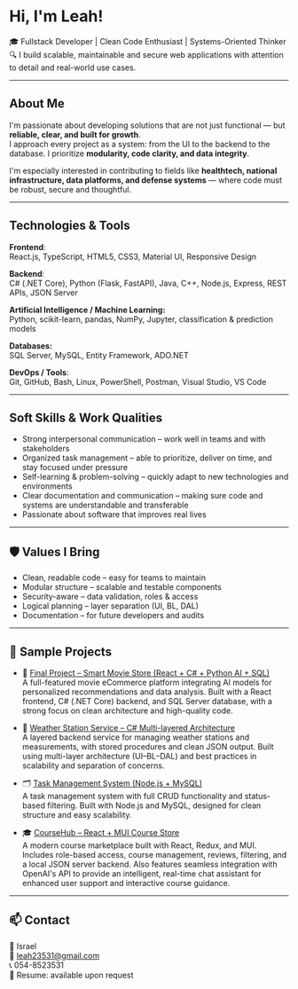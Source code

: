 #  Hi, I'm Leah!

🎓 Fullstack Developer | Clean Code Enthusiast | Systems-Oriented Thinker  
🔍 I build scalable, maintainable and secure web applications with attention to detail and real-world use cases.

---

##  About Me

I'm passionate about developing solutions that are not just functional — but **reliable, clear, and built for growth**.  
I approach every project as a system: from the UI to the backend to the database. I prioritize **modularity, code clarity, and data integrity**.

I'm especially interested in contributing to fields like **healthtech, national infrastructure, data platforms, and defense systems** — where code must be robust, secure and thoughtful.

---

##  Technologies & Tools

**Frontend**:  
React.js, TypeScript, HTML5, CSS3, Material UI, Responsive Design  

**Backend**:  
C# (.NET Core), Python (Flask, FastAPI), Java, C++, Node.js, Express, REST APIs, JSON Server  

**Artificial Intelligence / Machine Learning:**  
Python, scikit-learn, pandas, NumPy, Jupyter, classification & prediction models 

**Databases:**  
SQL Server, MySQL, Entity Framework, ADO.NET 

**DevOps / Tools**:  
Git, GitHub, Bash, Linux, PowerShell, Postman, Visual Studio, VS Code  


---

##  Soft Skills & Work Qualities

-  Strong interpersonal communication – work well in teams and with stakeholders  
-  Organized task management – able to prioritize, deliver on time, and stay focused under pressure  
-  Self-learning & problem-solving – quickly adapt to new technologies and environments  
-  Clear documentation and communication – making sure code and systems are understandable and transferable  
-  Passionate about software that improves real lives

---

## 🛡 Values I Bring

-  Clean, readable code – easy for teams to maintain  
-  Modular structure – scalable and testable components  
-  Security-aware – data validation, roles & access  
-  Logical planning – layer separation (UI, BL, DAL)  
-  Documentation – for future developers and audits

---

## 🚀 Sample Projects

- 🛒 [Final Project – Smart Movie Store (React + C# + Python AI + SQL)](https://github.com/esther128979/projectAI.git)  
  A full-featured movie eCommerce platform integrating AI models for personalized recommendations and data analysis.
  Built with a React frontend, C# (.NET Core) backend, and SQL Server database, with a strong focus on clean architecture and high-quality code.
  
- 📡 [Weather Station Service – C# Multi-layered Architecture](https://github.com/leahelkabetz/Meteorological-service.git)  
  A layered backend service for managing weather stations and measurements, with stored procedures and clean JSON output.
  Built using multi-layer architecture (UI–BL–DAL) and best practices in scalability and separation of concerns.
  
- 🗂️ [Task Management System (Node.js + MySQL)](https://github.com/leahelkabetz/System-Node.js.git)  
  A task management system with full CRUD functionality and status-based filtering.
  Built with Node.js and MySQL, designed for clean structure and easy scalability.

- 🎓 [CourseHub – React + MUI Course Store](https://github.com/leahelkabetz/UpKurs.git)  
  A modern course marketplace built with React, Redux, and MUI.
  Includes role-based access, course management, reviews, filtering, and a local JSON server backend.
  Also features seamless integration with OpenAI's API to provide an intelligent, real-time chat assistant for enhanced user support and interactive course guidance.








---


## 📫 Contact

📍 Israel  
📧 leah23531@gmail.com  
📞 054-8523531  
📁 Resume: available upon request
